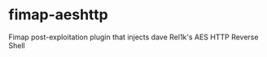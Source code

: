fimap-aeshttp
=============

Fimap post-exploitation plugin that injects dave Rel1k&#39;s AES HTTP Reverse Shell